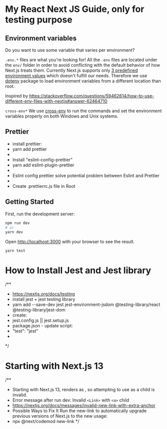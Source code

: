 # My React Next JS Guide, only for testing purpose

## Environment variables

Do you want to use some variable that varies per environment?

`.env.*` files are what you're looking for! All the `.env` files are located under the `env/` folder in order to avoid conflicting with the default behavior of how Next.js treats them.
Currently Next.js supports only [3 predefined environment values](https://nextjs.org/docs/basic-features/environment-variables) which doesn't fulfill our needs. Therefore we use [dotenv](https://github.com/motdotla/dotenv) package to load environment variables from a different location than root.

Inspired by https://stackoverflow.com/questions/59462614/how-to-use-different-env-files-with-nextjs#answer-62464710

`cross-env*`
We use [cross-env](https://www.npmjs.com/package/cross-env) to run the commands and set the environment variables properly on both Windows and Unix systems.

## Prettier

* install prettier:
* yarn add prettier
*
* Install "eslint-config-prettier"
* yarn add eslint-plugin-prettier
* 
* Eslint config prettier solve potential problem between Eslint and Prettier
*
* Create .prettierrc.js file in Root

## Getting Started

First, run the development server:

```bash
npm run dev
# or
yarn dev
```
Open [http://localhost:3000](http://localhost:3000) with your browser to see the result.

```Testing
yarn test
```
# How to Install Jest and Jest library
/**
 * https://nextjs.org/docs/testing
 * install jest + jest testing library
 * yarn add --save-dev jest jest-environment-jsdom @testing-library/react @testing-library/jest-dom
 * create:
 *  jest.config.js || jest.setup.js
 *  package.json - update script:
 *    "test": "jest"
 *
 */

# Starting with Next.js 13
/**
* Starting with Next.js 13, <Link> renders as <a>, so attempting to use <a> as a child is invalid.
* Error message after run dev: Invalid `<Link>` with `<a>` child
* https://nextjs.org/docs/messages/invalid-new-link-with-extra-anchor
* Possible Ways to Fix It
  Run the new-link to automatically upgrade previous versions of Next.js to the new <Link> usage:
* npx @next/codemod new-link
*/



